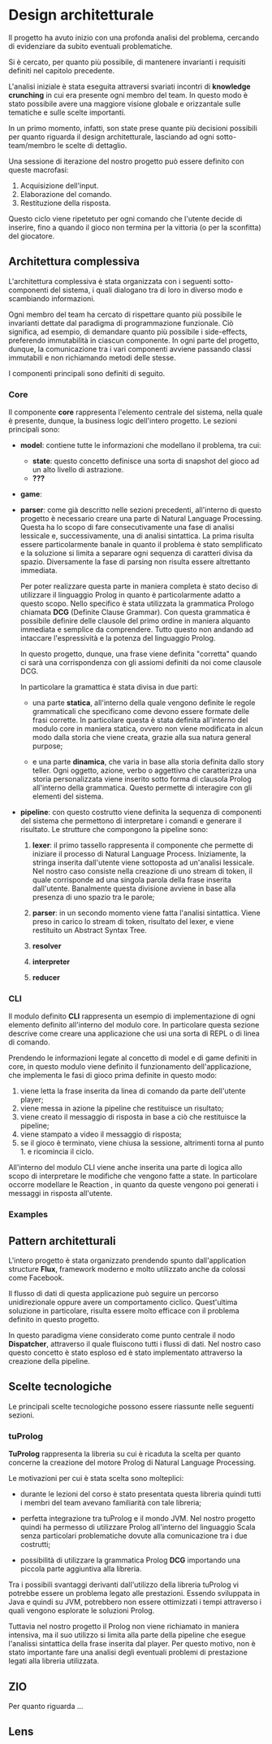 # Design architetturale

<!-- Design a alto livello, intesto come pattern flux, la pipeline, il concetto
di core e cli un po' approfondito ma non troppo, e la struttura multiprogetto per
la loro realizzazione, gli esempi,
come ereditano core e cli come dipendenze, qualche diagramma che esplicita le dipendenze
a alto livello (core > cli > examples), i package principali del core, a alto livello
senza approfondirli troppo ma dando un'idea di massima.

Ricordate che una scelta architetturale può ritenersi giustificata o meno solo a fronte
dei requirement che avete indicato; viceversa, ogni requirement "critico" dovrebbe influenzare
qualcuna della scelte architetturali effettuate e descritte.
L'architettura deve spiegare quali sono i sotto-componenti del sistema (da 5 a 15, diciamo),
ognuno cosa fa, chi parla con chi e per dirsi cosa --
i diagrammi aiutano, ma poi la prosa deve chiaramente indicare questi aspetti.
-->

Il progetto ha avuto inizio con una profonda analisi del problema, cercando di
evidenziare da subito eventuali problematiche.

Si è cercato, per quanto più possibile, di mantenere invarianti i requisiti
definiti nel capitolo precedente.

L'analisi iniziale è stata eseguita attraversi svariati incontri di **knowledge
crunching** in cui era presente ogni membro del team. In questo modo è stato
possibile avere una maggiore visione globale e orizzantale sulle tematiche e
sulle scelte importanti.

In un primo momento, infatti, son state prese quante più decisioni possibili per
quanto riguarda il design architetturale, lasciando ad ogni sotto-team/membro le
scelte di dettaglio.

Una sessione di iterazione del nostro progetto può essere definito con queste
macrofasi:

1. Acquisizione dell'input.
2. Elaborazione del comando.
3. Restituzione della risposta.

Questo ciclo viene ripetetuto per ogni comando che l'utente decide di inserire,
fino a quando il gioco non termina per la vittoria (o per la sconfitta) del
giocatore.

## Architettura complessiva

L'architettura complessiva è stata organizzata con i seguenti sotto-componenti
del sistema, i quali dialogano tra di loro in diverso modo e scambiando
informazioni.

Ogni membro del team ha cercato di rispettare quanto più possibile le invarianti
dettate dal paradigma di programmazione funzionale. Ciò significa, ad esempio,
di demandare quanto più possibile i side-effects, preferendo immutabilità in
ciascun componente. In ogni parte del progetto, dunque, la comunicazione tra i
vari componenti avviene passando classi immutabili e non richiamando metodi
delle stesse.

I componenti principali sono definiti di seguito.

### Core

Il componente **core** rappresenta l'elemento centrale del sistema, nella quale
è presente, dunque, la business logic dell'intero progetto. Le sezioni
principali sono:

- **model**: contiene tutte le informazioni che modellano il problema, tra cui:

  - **state**: questo concetto definisce una sorta di snapshot del gioco ad un
    alto livello di astrazione.
  - **???**

- **game**:

- **parser**: come già descritto nelle sezioni precedenti, all'interno di questo
  progetto è necessario creare una parte di Natural Language Processing. Questa
  ha lo scopo di fare consecutivamente una fase di analisi lessicale e,
  successivamente, una di analisi sintattica. La prima risulta essere
  particolarmente banale in quanto il problema è stato semplificato e la
  soluzione si limita a separare ogni sequenza di caratteri divisa da spazio.
  Diversamente la fase di parsing non risulta essere altrettanto immediata.

  Per poter realizzare questa parte in maniera completa è stato deciso di
  utilizzare il linguaggio Prolog in quanto è particolarmente adatto a questo
  scopo. Nello specifico è stata utilizzata la grammatica Prologo chiamata
  **DCG** (Definite Clause Grammar). Con questa grammatica è possibile definire
  delle clausole del primo ordine in maniera alquanto immediata e semplice da
  comprendere. Tutto questo non andando ad intaccare l'espressività e la potenza
  del linguaggio Prolog.

  In questo progetto, dunque, una frase viene definita "corretta" quando ci sarà
  una corrispondenza con gli assiomi definiti da noi come clausole DCG.

  In particolare la gramattica è stata divisa in due parti:

  - una parte **statica**, all'interno della quale vengono definite le regole
    grammaticali che specificano come devono essere formate delle frasi
    corrette. In particolare questa è stata definita all'interno del modulo core
    in maniera statica, ovvero non viene modificata in alcun modo dalla storia
    che viene creata, grazie alla sua natura general purpose;

  - e una parte **dinamica**, che varia in base alla storia definita dallo story
    teller. Ogni oggetto, azione, verbo o aggettivo che caratterizza una storia
    personalizzata viene inserito sotto forma di clausola Prolog all'interno
    della grammatica. Questo permette di interagire con gli elementi del
    sistema.

- **pipeline**: con questo costrutto viene definita la sequenza di componenti
  del sistema che permettono di interpretare i comandi e generare il risultato.
  Le strutture che compongono la pipeline sono:

  1. **lexer**: il primo tassello rappresenta il componente che permette di
     iniziare il processo di Natural Language Process. Iniziamente, la stringa
     inserita dall'utente viene sottoposta ad un'analisi lessicale. Nel nostro
     caso consiste nella creazione di uno stream di token, il quale corrisponde
     ad una singola parola della frase inserita dall'utente. Banalmente questa
     divisione avviene in base alla presenza di uno spazio tra le parole;

  2. **parser**: in un secondo momento viene fatta l'analisi sintattica. Viene
     preso in carico lo stream di token, risultato del lexer, e viene restituito
     un Abstract Syntax Tree.

  3. **resolver**

  4. **interpreter**

  5. **reducer**

### CLI

Il modulo definito **CLI** rappresenta un esempio di implementazione di ogni
elemento definito all'interno del modulo core. In particolare questa sezione
descrive come creare una applicazione che usi una sorta di REPL o di linea di
comando.

Prendendo le informazioni legate al concetto di model e di game definiti in
core, in questo modulo viene definito il funzionamento dell'applicazione, che
implementa le fasi di gioco prima definite in questo modo:

1. viene letta la frase inserita da linea di comando da parte dell'utente
   player;
2. viene messa in azione la pipeline che restituisce un risultato;
3. viene creato il messaggio di risposta in base a ciò che restituisce la
   pipeline;
4. viene stampato a video il messaggio di risposta;
5. se il gioco è terminato, viene chiusa la sessione, altrimenti torna al
   punto 1. e ricomincia il ciclo.

All'interno del modulo CLI viene anche inserita una parte di logica allo scopo
di interpretare le modifiche che vengono fatte a state. In particolare occorre
modellare le Reaction , in quanto da queste vengono poi generati i messaggi in
risposta all'utente.

<!--Parlare di ZIO qui ?-->

### Examples

## Pattern architetturali

L'intero progetto è stata organizzato prendendo spunto dall'application
structure **Flux**, framework moderno e molto utilizzato anche da colossi come
Facebook.

Il flusso di dati di questa applicazione può seguire un percorso unidirezionale
oppure avere un comportamento ciclico. Quest'ultima soluzione in particolare,
risulta essere molto efficace con il problema definito in questo progetto.

In questo paradigma viene considerato come punto centrale il nodo
**Dispatcher**, attraverso il quale fluiscono tutti i flussi di dati. Nel nostro
caso questo concetto è stato esploso ed è stato implementato attraverso la
creazione della pipeline.

## Scelte tecnologiche

<!-- scelte tecnologiche cruciali ai fini architetturali -- corredato da pochi ma
efficaci diagrammi -->

Le principali scelte tecnologiche possono essere riassunte nelle seguenti
sezioni.

### tuProlog

<!-- TuProlog (vantaggi  > Scala) (svantaggi (?) > prestazioni)-->

**TuProlog** rappresenta la libreria su cui è ricaduta la scelta per quanto
concerne la creazione del motore Prolog di Natural Language Processing.

Le motivazioni per cui è stata scelta sono molteplici:

- durante le lezioni del corso è stato presentata questa libreria quindi tutti i
  membri del team avevano familiarità con tale libreria;

- perfetta integrazione tra tuProlog e il mondo JVM. Nel nostro progetto quindi
  ha permesso di utilizzare Prolog all'interno del linguaggio Scala senza
  particolari problematiche dovute alla comunicazione tra i due costrutti;

- possibilità di utilizzare la grammatica Prolog **DCG** importando una piccola
  parte aggiuntiva alla libreria.

Tra i possibili svantaggi derivanti dall'utilizzo della libreria tuProlog vi
potrebbe essere un problema legato alle prestazioni. Essendo sviluppata in Java
e quindi su JVM, potrebbero non essere ottimizzati i tempi attraverso i quali
vengono esplorate le soluzioni Prolog.

Tuttavia nel nostro progetto il Prolog non viene richiamato in maniera
intensiva, ma il suo utilizzo si limita alla parte della pipeline che esegue
l'analissi sintattica della frase inserita dal player. Per questo motivo, non è
stato importante fare una analisi degli eventuali problemi di prestazione legati
alla libreria utilizzata.

## ZIO

Per quanto riguarda ...

## Lens
